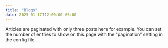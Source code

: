 ```yaml
---
title: "Blogs"
date: 2025-01-17T12:00:00-05:00
---
```

Articles are paginated with only three posts here for example. You can set the number of entries to show on this page with the "pagination" setting in the config file.
